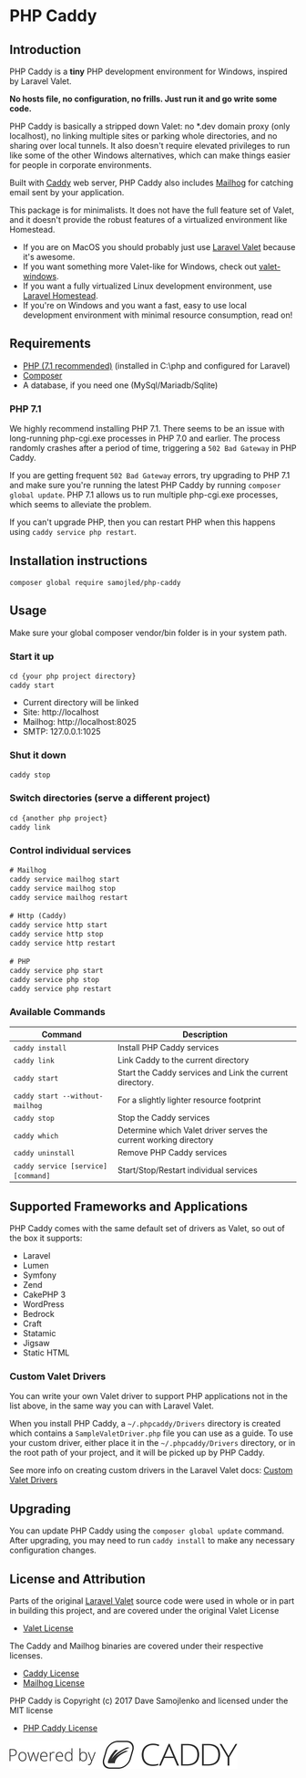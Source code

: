 # PHP Caddy

## Introduction
PHP Caddy is a **tiny** PHP development environment for Windows, inspired by Laravel Valet.

**No hosts file, no configuration, no frills.  Just run it and go write some code.**

PHP Caddy is basically a stripped down Valet: no *.dev domain proxy (only localhost), no linking multiple sites or
parking whole directories, and no sharing over local tunnels.  It also doesn't require elevated privileges to run
like some of the other Windows alternatives, which can make things easier for people in corporate environments.

Built with [Caddy](https://caddyserver.com/) web server, PHP Caddy also includes [Mailhog](https://github.com/mailhog/MailHog) 
for catching email sent by your application.

This package is for minimalists.  It does not have the full feature set of Valet, and it doesn't provide the
robust features of a virtualized environment like Homestead.
- If you are on MacOS you should probably just use [Laravel Valet](https://laravel.com/docs/5.4/valet) because it's awesome.  
- If you want something more Valet-like for Windows, check out [valet-windows](https://github.com/cretueusebiu/valet-windows).
- If you want a fully virtualized Linux development environment, use [Laravel Homestead](https://laravel.com/docs/5.4/homestead).
- If you're on Windows and you want a fast, easy to use local development environment with minimal resource consumption, read on!

## Requirements
- [PHP (7.1 recommended)](http://windows.php.net/) (installed in C:\php and configured for Laravel)
- [Composer](https://getcomposer.org/)
- A database, if you need one (MySql/Mariadb/Sqlite)

### PHP 7.1
We highly recommend installing PHP 7.1.  There seems to be an issue with long-running php-cgi.exe processes in PHP 7.0 
and earlier.  The process randomly crashes after a period of time, triggering a `502 Bad Gateway` in PHP Caddy.

If you are getting frequent `502 Bad Gateway` errors, try upgrading to PHP 7.1 and make sure you're running the latest
PHP Caddy by running `composer global update`.  PHP 7.1 allows us to run multiple php-cgi.exe processes, which seems
to alleviate the problem.

If you can't upgrade PHP, then you can restart PHP when this happens using `caddy service php restart`.

## Installation instructions
```
composer global require samojled/php-caddy
```

## Usage
Make sure your global composer vendor/bin folder is in your system path.

### Start it up
```
cd {your php project directory}
caddy start
```

- Current directory will be linked 
- Site: http://localhost
- Mailhog: http://localhost:8025
- SMTP: 127.0.0.1:1025

### Shut it down
```
caddy stop
```

### Switch directories (serve a different project)
```
cd {another php project}
caddy link
```

### Control individual services
```
# Mailhog
caddy service mailhog start
caddy service mailhog stop
caddy service mailhog restart

# Http (Caddy)
caddy service http start
caddy service http stop
caddy service http restart

# PHP
caddy service php start
caddy service php stop
caddy service php restart
```

### Available Commands

| Command | Description |
| --- | --- |
| `caddy install` | Install PHP Caddy services |
| `caddy link` | Link Caddy to the current directory |
| `caddy start` | Start the Caddy services and Link the current directory. |
| `caddy start --without-mailhog` | For a slightly lighter resource footprint |
| `caddy stop` | Stop the Caddy services |
| `caddy which` | Determine which Valet driver serves the current working directory |
| `caddy uninstall` | Remove PHP Caddy services |
| `caddy service [service] [command]` | Start/Stop/Restart individual services |

## Supported Frameworks and Applications
PHP Caddy comes with the same default set of drivers as Valet, so out of the box it supports:

- Laravel
- Lumen
- Symfony
- Zend
- CakePHP 3
- WordPress
- Bedrock
- Craft
- Statamic
- Jigsaw
- Static HTML

### Custom Valet Drivers
 
You can write your own Valet driver to support PHP applications not in the list above, in the same way you can with
Laravel Valet.  

When you install PHP Caddy, a `~/.phpcaddy/Drivers` directory is created which contains a `SampleValetDriver.php` file
you can use as a guide.  To use your custom driver, either place it in the `~/.phpcaddy/Drivers` directory, or in the 
root path of your project, and it will be picked up by PHP Caddy.

See more info on creating custom drivers in the Laravel Valet docs: 
[Custom Valet Drivers](https://laravel.com/docs/5.4/valet#custom-valet-drivers) 

## Upgrading
You can update PHP Caddy using the `composer global update` command.  After upgrading, you may need to run 
`caddy install` to make any necessary configuration changes.

## License and Attribution
Parts of the original [Laravel Valet](https://laravel.com/docs/5.4/valet) source code were used in whole or in part 
in building this project, and are covered under the original Valet License 
- [Valet License](ValetLicense.txt)

The Caddy and Mailhog binaries are covered under their respective licenses. 
- [Caddy License](bin/CaddyLicense.txt) 
- [Mailhog License](bin/MailhogLicense.txt)

PHP Caddy is Copyright (c) 2017 Dave Samojlenko and licensed under the MIT license 
- [PHP Caddy License](LICENSE.txt)

![Powered by Caddy](https://raw.githubusercontent.com/dsamojlenko/php-caddy/master/powered-by-caddy.png)
